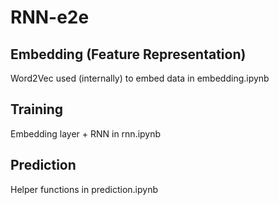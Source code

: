 # RNN-e2e

## Embedding (Feature Representation)

Word2Vec used (internally) to embed data in embedding.ipynb


## Training

Embedding layer + RNN in rnn.ipynb

## Prediction

Helper functions in prediction.ipynb

